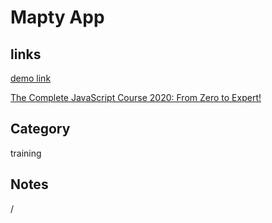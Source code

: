 # Mapty App

## links
[demo link](https://aldopolojr.github.io/mapty-app/)

[The Complete JavaScript Course 2020: From Zero to Expert!](https://www.udemy.com/share/101WfeCEUZdV9UQng)

## Category
training

## Notes
/